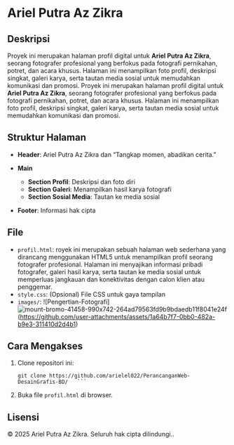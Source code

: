 # Ariel Putra Az Zikra

## Deskripsi
Proyek ini merupakan halaman profil digital untuk **Ariel Putra Az Zikra**, seorang fotografer profesional yang berfokus pada fotografi pernikahan, potret, dan acara khusus. Halaman ini menampilkan foto profil, deskripsi singkat, galeri karya, serta tautan media sosial untuk memudahkan komunikasi dan promosi.
Proyek ini merupakan halaman profil digital untuk **Ariel Putra Az Zikra**, seorang fotografer profesional yang berfokus pada fotografi pernikahan, potret, dan acara khusus. Halaman ini menampilkan foto profil, deskripsi singkat, galeri karya, serta tautan media sosial untuk memudahkan komunikasi dan promosi.

## Struktur Halaman

- **Header**: Ariel Putra Az Zikra dan “Tangkap momen, abadikan cerita.”

- **Main**
  - **Section Profil**: Deskripsi dan foto diri
  - **Section Galeri**: Menampilkan hasil karya fotografi
  - **Section Sosial Media**: Tautan ke media sosial
- **Footer**: Informasi hak cipta

## File

- `profil.html`: royek ini merupakan sebuah halaman web sederhana yang dirancang menggunakan HTML5 untuk menampilkan profil seorang fotografer profesional. Halaman ini menyajikan informasi pribadi fotografer, galeri hasil karya, serta tautan ke media sosial untuk memperluas jangkauan dan konektivitas dengan calon klien atau penggemar.
- `style.css`: (Opsional) File CSS untuk gaya tampilan
- `images/`: ![Pengertian-Fotografi]![mount-bromo-41458-990x742-264ad79563fd9b9bdaedb11f8041e24f](https://github.com/user-attachments/assets/2b13f3f1-195b-4556-b1ad-7fa0ccd2a899)
(https://github.com/user-attachments/assets/1a64b7f7-0bb0-482a-b9e3-311410d2d4b1)


## Cara Mengakses

1. Clone repositori ini:
   ```
   git clone https://github.com/arielel022/PerancanganWeb-DesainGrafis-BD/   ```
2. Buka file `profil.html` di browser.

## Lisensi

© 2025 Ariel Putra Az Zikra. Seluruh hak cipta dilindungi..
